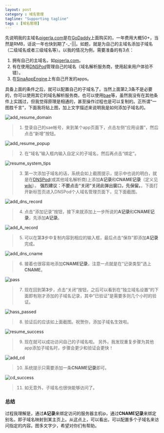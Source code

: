 ```yaml
---
layout: post
category : 域名管理
tagline: "Supporting tagline"
tags : [域名管理]
---
```


先说明我的主域名[pigerla.com](http://pigerla.com/)是在[GoDaddy](http://www.godaddy.com/)上面购买的，一年费用大概50+，当然是RMB，话说一年也快到期了-_-|||。如题，就是为自己的主域名添加子域名（二级域名或者三级域名等）。以我的情况为例，需要准备的有3点：

1. 拥有自己的主域名，如[pigerla.com](http://pigerla.com/)。
2. 有在使用[DNSPod](https://www.dnspod.cn/)管理自己的域名（域名解析服务商，使用起来用户体验不错）。
3. 在[SinaAppEngine](http://sae.sina.com.cn/)上有自己开发的apps。

<!--break-->

具备上面的条件之后，就可以配置自己的子域名了。当然上面第2,3条不是必要的，你可以使用其它的域名解析服务商，也可以使用[bae](http://developer.baidu.com/cloud/rt)等，虽然我没有在其他条件上实践过，但我觉得原理是相通的，甚至操作过程也是可以复制的。正所谓“一图胜千言”，下面我将贴上图，加上文字描述来说明我是如何添加子域名的。

![add_resume_domain ](http://pigerla.com/assets/images/20140329/add_resume_domain.png)
> 1. 登录自己的sae帐号，来到某个app页面下，点击左侧“应用设置”，然后点击“新增”按钮。

![add_resume_popup](http://pigerla.com/assets/images/20140329/add_resume_popup.png)
> 2. 在“域名”输入框内输入自定义的子域名，然后再点击“绑定”。

![resume_system_tips ](http://pigerla.com/assets/images/20140329/resume_system_tips.png)
> 3. 第一次添加子域名的话，系统会如上截图提示，提示中也说的明白，就是在[DNSPod](https://www.dnspod.cn/)(或其他域名解析商)上添加**A记录**和**CNAME记录**（定义见[wiki](http://zh.wikipedia.org/wiki/%E5%9F%9F%E5%90%8D%E7%B3%BB%E7%BB%9F)）。
> **强烈建议：不要点击“关闭”关闭此弹出窗口，先保留。**，下面打开新标签页进入DNSPod个人域名管理页面下，见下面截图。

![add_dns_record ](http://pigerla.com/assets/images/20140329/add_dns_record.png)
> 4. 点击“添加记录”按钮，接下来就添加上一步所说的**A记录**和**CNAME记录**，先添加**A记录**。

![add_A_record ](http://pigerla.com/assets/images/20140329/add_A_record.png)
> 5. 可以在第**3**步中复制内容到相应的输入框，最后点击“保存”即添加**A记录**完成。

![add_dns_cname ](http://pigerla.com/assets/images/20140329/add_dns_cname.png)
> 6. 接着也很容易地添加**CNAME记录**，注意一点就是在“记录类型”选上**CNAME**。

![pass ](http://pigerla.com/assets/images/20140329/pass.png)
> 7. 现在回到第**3**步，点击“关闭”按钮，之后可以看到在“独立域名设置”的下面即有刚才添加的子域名记录，其中“已验证”是需要多则几个小时的验证。

![hass_passed ](http://pigerla.com/assets/images/20140329/hass_passed.png)
> 8. 验证后的应该如上面截图。祝贺你，添加子域名生效啦。

![resume_success ](http://pigerla.com/assets/images/20140329/resume_success.png)
> 9. 现在就可以成功访问自己的子域名啦。
> 另外，我发现重复步骤为其他app添加子域名时，步骤会更少和验证会更快！

![add_cd ](http://pigerla.com/assets/images/20140329/add_cd.png)
> 10. 系统提示只需要添加一条**CNAME记录**即可。

![cd_success ](http://pigerla.com/assets/images/20140329/cd_success.png)
> 11. 如无意外，子域名也很快能够访问了。

### 总结 ###

过程我理解是，通过**A记录**来绑定访问的服务器主机ip，通过**CNAME记录**来绑定别名，即子域名映射到某主页上。从这点上，可以看出，可以配置多个子域名来访问指定的内容。图多文字少，希望对你们有帮助。


